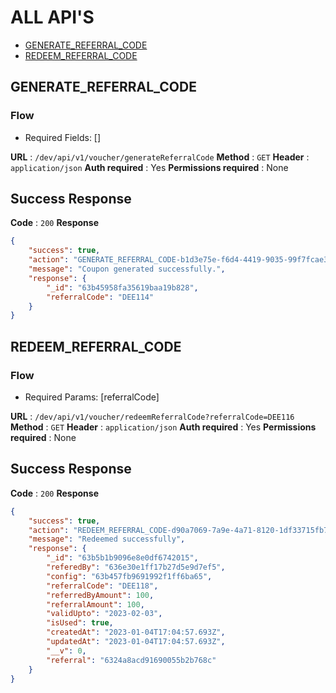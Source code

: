 # ALL API'S

* [GENERATE_REFERRAL_CODE](#GENERATE_REFERRAL_CODE)
* [REDEEM_REFERRAL_CODE](#REDEEM_REFERRAL_CODE)

## GENERATE_REFERRAL_CODE

### Flow
* Required Fields: []

**URL** : `/dev/api/v1/voucher/generateReferralCode`
**Method** : `GET`
**Header** : `application/json`
**Auth required** : Yes
**Permissions required** : None

## Success Response 
**Code** : `200`
**Response**
```json
{
    "success": true,
    "action": "GENERATE_REFERRAL_CODE-b1d3e75e-f6d4-4419-9035-99f7fcae3bdc",
    "message": "Coupon generated successfully.",
    "response": {
        "_id": "63b45958fa35619baa19b828",
        "referralCode": "DEE114"
    }
}
```

## REDEEM_REFERRAL_CODE

### Flow
* Required Params: [referralCode]

**URL** : `/dev/api/v1/voucher/redeemReferralCode?referralCode=DEE116`
**Method** : `GET`
**Header** : `application/json`
**Auth required** : Yes
**Permissions required** : None

## Success Response 
**Code** : `200`
**Response**
```json
{
    "success": true,
    "action": "REDEEM_REFERRAL_CODE-d90a7069-7a9e-4a71-8120-1df33715fb7f",
    "message": "Redeemed successfully",
    "response": {
        "_id": "63b5b1b9096e8e0df6742015",
        "referedBy": "636e30e1ff17b27d5e9d7ef5",
        "config": "63b457fb9691992f1ff6ba65",
        "referralCode": "DEE118",
        "referredByAmount": 100,
        "referralAmount": 100,
        "validUpto": "2023-02-03",
        "isUsed": true,
        "createdAt": "2023-01-04T17:04:57.693Z",
        "updatedAt": "2023-01-04T17:04:57.693Z",
        "__v": 0,
        "referral": "6324a8acd91690055b2b768c"
    }
}
```